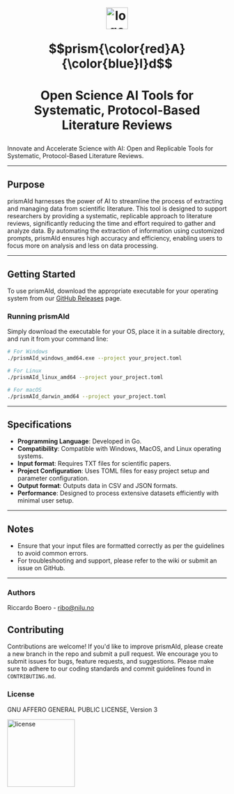# <p align="center"><img src="https://github.com/ricboer0/prismAId/blob/main/figures/prismAId_logo.png" alt="logo" width="50"/></p>$$prism{\color{red}A}{\color{blue}I}d$$
# <p align="center">Open Science AI Tools for Systematic, Protocol-Based Literature Reviews</p>
Innovate and Accelerate Science with AI: Open and Replicable Tools for Systematic, Protocol-Based Literature Reviews.

* * *

## Purpose
prismAId harnesses the power of AI to streamline the process of extracting and managing data from scientific literature. This tool is designed to support researchers by providing a systematic, replicable approach to literature reviews, significantly reducing the time and effort required to gather and analyze data. By automating the extraction of information using customized prompts, prismAId ensures high accuracy and efficiency, enabling users to focus more on analysis and less on data processing.



* * *

## Getting Started
To use prismAId, download the appropriate executable for your operating system from our [GitHub Releases](https://github.com/ricboer0/prismAId/releases) page.

### Running prismAId
Simply download the executable for your OS, place it in a suitable directory, and run it from your command line:

```bash
# For Windows
./prismAId_windows_amd64.exe --project your_project.toml

# For Linux
./prismAId_linux_amd64 --project your_project.toml

# For macOS
./prismAId_darwin_amd64 --project your_project.toml
```

* * *

## Specifications
- **Programming Language**: Developed in Go.
- **Compatibility**: Compatible with Windows, MacOS, and Linux operating systems.
- **Input format**: Requires TXT files for scientific papers.
- **Project Configuration**: Uses TOML files for easy project setup and parameter configuration.
- **Output format**: Outputs data in CSV and JSON formats.
- **Performance**: Designed to process extensive datasets efficiently with minimal user setup.

* * *

## Notes
- Ensure that your input files are formatted correctly as per the guidelines to avoid common errors.
- For troubleshooting and support, please refer to the wiki or submit an issue on GitHub.

* * *

### Authors

Riccardo Boero - ribo@nilu.no

## Contributing
Contributions are welcome! If you'd like to improve prismAId, please create a new branch in the repo and submit a pull request. We encourage you to submit issues for bugs, feature requests, and suggestions. Please make sure to adhere to our coding standards and commit guidelines found in `CONTRIBUTING.md`.


### License
GNU AFFERO GENERAL PUBLIC LICENSE, Version 3

<img src="https://www.gnu.org/graphics/agplv3-155x51.png" alt="license" width="155"/>
